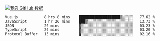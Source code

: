 [![我的 GitHub 数据](https://github-readme-stats.vercel.app/api?username=unbrain&?theme=dark)]()

<!--START_SECTION:waka-->
```text
Vue.js            8 hrs 8 mins    ███████████████████▒░░░░░   77.62 % 
JavaScript        1 hr 26 mins    ███▒░░░░░░░░░░░░░░░░░░░░░   13.73 % 
JSON              20 mins         ▓░░░░░░░░░░░░░░░░░░░░░░░░   03.23 % 
TypeScript        20 mins         ▓░░░░░░░░░░░░░░░░░░░░░░░░   03.20 % 
Protocol Buffer   13 mins         ▓░░░░░░░░░░░░░░░░░░░░░░░░   02.16 % 
```
<!--END_SECTION:waka-->
